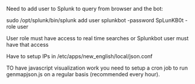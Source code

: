 
Need to add user to Splunk to query from browser and the bot:

sudo /opt/splunk/bin/splunk add user splunkbot -password SpLunKB0t -role user

User role must have access to real time searches or Splunkbot user must have that access

Have to setup IPs in /etc/apps/new_english/local/json.conf

TO have javascript visualization work you need to setup a cron job to run genmapjson.js on a regular basis (recommended every hour).